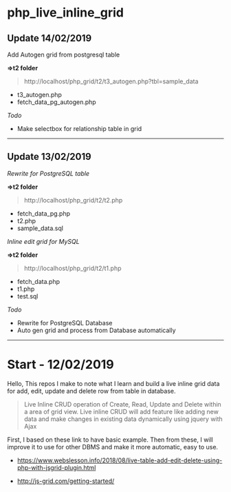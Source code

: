 # php_live_inline_grid

## Update 14/02/2019
Add Autogen grid from postgresql table

**=>t2 folder**

> http://localhost/php_grid/t2/t3_autogen.php?tbl=sample_data
* t3_autogen.php
* fetch_data_pg_autogen.php

*Todo*
* Make selectbox for relationship table in grid


***
## Update 13/02/2019

*Rewrite for PostgreSQL table*

**=>t2 folder**

> http://localhost/php_grid/t2/t2.php

* fetch_data_pg.php
* t2.php
* sample_data.sql

*Inline edit grid for MySQL*

**=>t2 folder**

> http://localhost/php_grid/t2/t1.php

* fetch_data.php
* t1.php
* test.sql

*Todo*
* Rewrite for PostgreSQL Database
* Auto gen grid and process from Database automatically

***
# Start - 12/02/2019

Hello, This repos I make to note what I learn and build a live inline grid data for add, edit, update and delete row from table in database.

> Live Inline CRUD operation of Create, Read, Update and Delete within a area of grid view. Live inline CRUD will add feature like adding new data and make changes in existing data dynamically using jquery with Ajax

First, I based on these link to have basic example. Then from these, I will improve it to use for other DBMS and make it more automatic, easy to use.

* https://www.webslesson.info/2018/08/live-table-add-edit-delete-using-php-with-jsgrid-plugin.html

* http://js-grid.com/getting-started/
